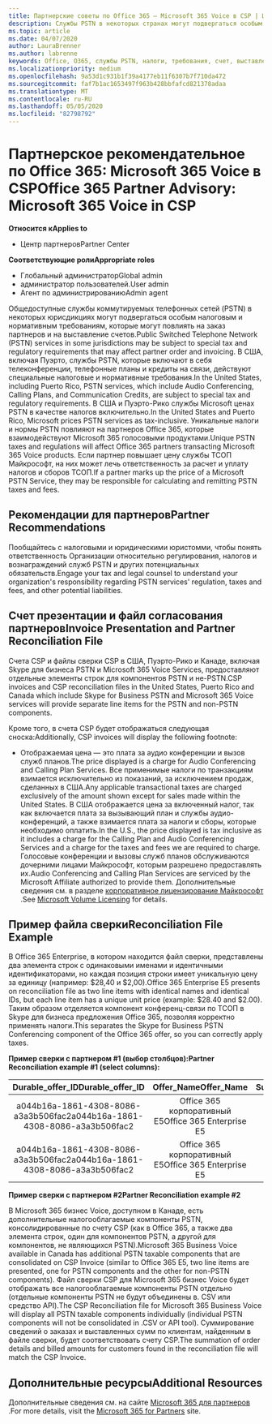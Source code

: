 ```yaml
---
title: Партнерские советы по Office 365 — Microsoft 365 Voice в CSP | Центр партнеров
description: Службы PSTN в некоторых странах могут подвергаться особым налоговым и нормативным требованиям, которые могут повлиять на заказ партнеров и на выставление счетов.
ms.topic: article
ms.date: 04/07/2020
author: LauraBrenner
ms.author: labrenne
keywords: Office, O365, службы PSTN, налоги, требования, счет, выставление счетов
ms.localizationpriority: medium
ms.openlocfilehash: 9a53d1c931b1f39a4177eb11f6307b7f710da472
ms.sourcegitcommit: faf7b1ac1653497f963b428bbfafcd821378adaa
ms.translationtype: MT
ms.contentlocale: ru-RU
ms.lasthandoff: 05/05/2020
ms.locfileid: "82798792"
---
```

# <a name="office-365-partner-advisory-microsoft-365-voice-in-csp"></a><span data-ttu-id="1ff8f-104">Партнерское рекомендательное по Office 365: Microsoft 365 Voice в CSP</span><span class="sxs-lookup"><span data-stu-id="1ff8f-104">Office 365 Partner Advisory: Microsoft 365 Voice in CSP</span></span>

<span data-ttu-id="1ff8f-105">**Относится к**</span><span class="sxs-lookup"><span data-stu-id="1ff8f-105">**Applies to**</span></span>

- <span data-ttu-id="1ff8f-106">Центр партнеров</span><span class="sxs-lookup"><span data-stu-id="1ff8f-106">Partner Center</span></span>  

<span data-ttu-id="1ff8f-107">**Соответствующие роли**</span><span class="sxs-lookup"><span data-stu-id="1ff8f-107">**Appropriate roles**</span></span>
-    <span data-ttu-id="1ff8f-108">Глобальный администратор</span><span class="sxs-lookup"><span data-stu-id="1ff8f-108">Global admin</span></span>
-    <span data-ttu-id="1ff8f-109">администратор пользователей.</span><span class="sxs-lookup"><span data-stu-id="1ff8f-109">User admin</span></span>
-    <span data-ttu-id="1ff8f-110">Агент по администрированию</span><span class="sxs-lookup"><span data-stu-id="1ff8f-110">Admin agent</span></span>

<span data-ttu-id="1ff8f-111">Общедоступные службы коммутируемых телефонных сетей (PSTN) в некоторых юрисдикциях могут подвергаться особым налоговым и нормативным требованиям, которые могут повлиять на заказ партнеров и на выставление счетов.</span><span class="sxs-lookup"><span data-stu-id="1ff8f-111">Public Switched Telephone Network (PSTN) services in some jurisdictions may be subject to special tax and regulatory requirements that may affect partner order and invoicing.</span></span> <span data-ttu-id="1ff8f-112">В США, включая Пуэрто, службы PSTN, которые включают в себя телеконференции, телефонные планы и кредиты на связи, действуют специальные налоговые и нормативные требования.</span><span class="sxs-lookup"><span data-stu-id="1ff8f-112">In the United States, including Puerto Rico, PSTN services, which include Audio Conferencing, Calling Plans, and Communication Credits, are subject to special tax and regulatory requirements.</span></span> <span data-ttu-id="1ff8f-113">В США и Пуэрто-Рико службы Microsoft ценах PSTN в качестве налогов включительно.</span><span class="sxs-lookup"><span data-stu-id="1ff8f-113">In the United States and Puerto Rico, Microsoft prices PSTN services as tax-inclusive.</span></span>  <span data-ttu-id="1ff8f-114">Уникальные налоги и нормы PSTN повлияют на партнеров Office 365, которые взаимодействуют Microsoft 365 голосовыми продуктами.</span><span class="sxs-lookup"><span data-stu-id="1ff8f-114">Unique PSTN taxes and regulations will affect Office 365 partners transacting Microsoft 365 Voice products.</span></span>  <span data-ttu-id="1ff8f-115">Если партнер повышает цену службы ТСОП Майкрософт, на них может лечь ответственность за расчет и уплату налогов и сборов ТСОП.</span><span class="sxs-lookup"><span data-stu-id="1ff8f-115">If a partner marks up the price of a Microsoft PSTN Service, they may be responsible for calculating and remitting PSTN taxes and fees.</span></span>

## <a name="partner-recommendations"></a><span data-ttu-id="1ff8f-116">Рекомендации для партнеров</span><span class="sxs-lookup"><span data-stu-id="1ff8f-116">Partner Recommendations</span></span>

<span data-ttu-id="1ff8f-117">Пообщайтесь с налоговыми и юридическими юристомми, чтобы понять ответственность Организации относительно регулирования, налогов и вознаграждений служб PSTN и других потенциальных обязательств.</span><span class="sxs-lookup"><span data-stu-id="1ff8f-117">Engage your tax and legal counsel to understand your organization's responsibility regarding PSTN services' regulation, taxes and fees, and other potential liabilities.</span></span>

## <a name="invoice-presentation-and-partner-reconciliation-file"></a><span data-ttu-id="1ff8f-118">Счет презентации и файл согласования партнеров</span><span class="sxs-lookup"><span data-stu-id="1ff8f-118">Invoice Presentation and Partner Reconciliation File</span></span>

<span data-ttu-id="1ff8f-119">Счета CSP и файлы сверки CSP в США, Пуэрто-Рико и Канаде, включая Skype для бизнеса PSTN и Microsoft 365 Voice Services, предоставляют отдельные элементы строк для компонентов PSTN и не-PSTN.</span><span class="sxs-lookup"><span data-stu-id="1ff8f-119">CSP invoices and CSP reconciliation files in the United States, Puerto Rico and Canada which include Skype for Business PSTN and Microsoft 365 Voice services will provide separate line items for the PSTN and non-PSTN components.</span></span>

<span data-ttu-id="1ff8f-120">Кроме того, в счета CSP будет отображаться следующая сноска:</span><span class="sxs-lookup"><span data-stu-id="1ff8f-120">Additionally, CSP invoices will display the following footnote:</span></span>

* <span data-ttu-id="1ff8f-121">Отображаемая цена — это плата за аудио конференции и вызов служб планов.</span><span class="sxs-lookup"><span data-stu-id="1ff8f-121">The price displayed is a charge for Audio Conferencing and Calling Plan Services.</span></span>  <span data-ttu-id="1ff8f-122">Все применимые налоги по транзакциям взимается исключительно из показаний, за исключением продаж, сделанных в США.</span><span class="sxs-lookup"><span data-stu-id="1ff8f-122">Any applicable transactional taxes are charged exclusively of the amount shown except for sales made within the United States.</span></span>  <span data-ttu-id="1ff8f-123">В США отображается цена за включенный налог, так как включается плата за вызывающий план и службы аудио-конференций, а также взимается плата за налоги и сборы, которые необходимо оплатить.</span><span class="sxs-lookup"><span data-stu-id="1ff8f-123">In the U.S., the price displayed is tax inclusive as it includes a charge for the Calling Plan and Audio Conferencing Services and a charge for the taxes and fees we are required to charge.</span></span>  <span data-ttu-id="1ff8f-124">Голосовые конференции и вызовы служб планов обслуживаются дочерними лицами Майкрософт, которым разрешено предоставлять их.</span><span class="sxs-lookup"><span data-stu-id="1ff8f-124">Audio Conferencing and Calling Plan Services are serviced by the Microsoft Affiliate authorized to provide them.</span></span>  <span data-ttu-id="1ff8f-125">Дополнительные сведения см. в разделе [корпоративное лицензирование Майкрософт](https://go.microsoft.com/fwlink/?LinkId=690247) .</span><span class="sxs-lookup"><span data-stu-id="1ff8f-125">See [Microsoft Volume Licensing](https://go.microsoft.com/fwlink/?LinkId=690247) for details.</span></span>

## <a name="reconciliation-file-example"></a><span data-ttu-id="1ff8f-126">Пример файла сверки</span><span class="sxs-lookup"><span data-stu-id="1ff8f-126">Reconciliation File Example</span></span>

<span data-ttu-id="1ff8f-127">В Office 365 Enterprise, в котором находится файл сверки, представлены два элемента строк с одинаковыми именами и идентичными идентификаторами, но каждая позиция строки имеет уникальную цену за единицу (например: $28,40 и $2,00).</span><span class="sxs-lookup"><span data-stu-id="1ff8f-127">Office 365 Enterprise E5 presents on reconciliation file as two line items with identical names and identical IDs, but each line item has a unique unit price (example: $28.40 and $2.00).</span></span> <span data-ttu-id="1ff8f-128">Таким образом отделяется компонент конференц-связи по ТСОП в Skype для бизнеса предложения Office 365, позволяя корректно применять налоги.</span><span class="sxs-lookup"><span data-stu-id="1ff8f-128">This separates the Skype for Business PSTN Conferencing component of the Office 365 offer, so you can correctly apply taxes.</span></span>

<span data-ttu-id="1ff8f-129">**Пример сверки с партнером #1 (выбор столбцов):**</span><span class="sxs-lookup"><span data-stu-id="1ff8f-129">**Partner Reconciliation example #1 (select columns):**</span></span>

|<span data-ttu-id="1ff8f-130">**Durable_offer_ID**</span><span class="sxs-lookup"><span data-stu-id="1ff8f-130">**Durable_offer_ID**</span></span>|<span data-ttu-id="1ff8f-131">**Offer_Name**</span><span class="sxs-lookup"><span data-stu-id="1ff8f-131">**Offer_Name**</span></span>|<span data-ttu-id="1ff8f-132">**Subscription_Start_Date**</span><span class="sxs-lookup"><span data-stu-id="1ff8f-132">**Subscription_Start_Date**</span></span>|<span data-ttu-id="1ff8f-133">**Subscription_End_Date**</span><span class="sxs-lookup"><span data-stu-id="1ff8f-133">**Subscription_End_Date**</span></span>|<span data-ttu-id="1ff8f-134">**Charge_Start_Date**</span><span class="sxs-lookup"><span data-stu-id="1ff8f-134">**Charge_Start_Date**</span></span>|<span data-ttu-id="1ff8f-135">**Charge_End_Date**</span><span class="sxs-lookup"><span data-stu-id="1ff8f-135">**Charge_End_Date**</span></span>|<span data-ttu-id="1ff8f-136">**Charge_Type**</span><span class="sxs-lookup"><span data-stu-id="1ff8f-136">**Charge_Type**</span></span>|<span data-ttu-id="1ff8f-137">**Unit_Price**</span><span class="sxs-lookup"><span data-stu-id="1ff8f-137">**Unit_Price**</span></span>|
|:----:|:----:|:----:|:----:|:----:|:----:|:----:|:----:|
|<span data-ttu-id="1ff8f-138">a044b16a-1861-4308-8086-a3a3b506fac2</span><span class="sxs-lookup"><span data-stu-id="1ff8f-138">a044b16a-1861-4308-8086-a3a3b506fac2</span></span>   |<span data-ttu-id="1ff8f-139">Office 365 корпоративный E5</span><span class="sxs-lookup"><span data-stu-id="1ff8f-139">Office 365 Enterprise E5</span></span>   |<span data-ttu-id="1ff8f-140">8/10/2019 0:00</span><span class="sxs-lookup"><span data-stu-id="1ff8f-140">8/10/2019 0:00</span></span>   |<span data-ttu-id="1ff8f-141">8/11/2019 0:00</span><span class="sxs-lookup"><span data-stu-id="1ff8f-141">8/11/2019 0:00</span></span>   |<span data-ttu-id="1ff8f-142">8/11/2019 0:00</span><span class="sxs-lookup"><span data-stu-id="1ff8f-142">8/11/2019 0:00</span></span>|<span data-ttu-id="1ff8f-143">9/10/2019 0:00</span><span class="sxs-lookup"><span data-stu-id="1ff8f-143">9/10/2019 0:00</span></span>   |<span data-ttu-id="1ff8f-144">Оплата цикла</span><span class="sxs-lookup"><span data-stu-id="1ff8f-144">Cycle fee</span></span>   |<span data-ttu-id="1ff8f-145">28,4</span><span class="sxs-lookup"><span data-stu-id="1ff8f-145">28.40</span></span>   |
|<span data-ttu-id="1ff8f-146">a044b16a-1861-4308-8086-a3a3b506fac2</span><span class="sxs-lookup"><span data-stu-id="1ff8f-146">a044b16a-1861-4308-8086-a3a3b506fac2</span></span>   |<span data-ttu-id="1ff8f-147">Office 365 корпоративный E5</span><span class="sxs-lookup"><span data-stu-id="1ff8f-147">Office 365 Enterprise E5</span></span>   |<span data-ttu-id="1ff8f-148">8/10/2019 0:00</span><span class="sxs-lookup"><span data-stu-id="1ff8f-148">8/10/2019 0:00</span></span>   |<span data-ttu-id="1ff8f-149">8/11/2019 0:00</span><span class="sxs-lookup"><span data-stu-id="1ff8f-149">8/11/2019 0:00</span></span>   |<span data-ttu-id="1ff8f-150">8/11/2019 0:00</span><span class="sxs-lookup"><span data-stu-id="1ff8f-150">8/11/2019 0:00</span></span>   |<span data-ttu-id="1ff8f-151">9/10/2019 0:00</span><span class="sxs-lookup"><span data-stu-id="1ff8f-151">9/10/2019 0:00</span></span>   |<span data-ttu-id="1ff8f-152">Оплата цикла</span><span class="sxs-lookup"><span data-stu-id="1ff8f-152">Cycle fee</span></span>   |<span data-ttu-id="1ff8f-153">2,00</span><span class="sxs-lookup"><span data-stu-id="1ff8f-153">2.00</span></span>   |

<span data-ttu-id="1ff8f-154">**Пример сверки с партнером #2**</span><span class="sxs-lookup"><span data-stu-id="1ff8f-154">**Partner Reconciliation example #2**</span></span>

<span data-ttu-id="1ff8f-155">В Microsoft 365 бизнес Voice, доступном в Канаде, есть дополнительные налогооблагаемые компоненты PSTN, консолидированные по счету CSP (как в Office 365, а также два элемента строк, один для компонентов PSTN, а другой для компонентов, не являющихся PSTN).</span><span class="sxs-lookup"><span data-stu-id="1ff8f-155">Microsoft 365 Business Voice available in Canada has additional PSTN taxable components that are consolidated on CSP Invoice (similar to Office 365 E5, two line items are presented, one for PSTN components and the other for non-PSTN components).</span></span>  <span data-ttu-id="1ff8f-156">Файл сверки CSP для Microsoft 365 бизнес Voice будет отображать все налогооблагаемые компоненты PSTN отдельно (отдельные компоненты PSTN не будут объединены в. CSV или средство API).</span><span class="sxs-lookup"><span data-stu-id="1ff8f-156">The CSP Reconciliation file for Microsoft 365 Business Voice will display all PSTN taxable components individually (individual PSTN components will not be consolidated in .CSV or API tool).</span></span>  <span data-ttu-id="1ff8f-157">Суммирование сведений о заказах и выставленных сумм по клиентам, найденным в файле сверки, будет соответствовать счету CSP.</span><span class="sxs-lookup"><span data-stu-id="1ff8f-157">The summation of order details and billed amounts for customers found in the reconciliation file will match the CSP Invoice.</span></span>

## <a name="additional-resources"></a><span data-ttu-id="1ff8f-158">Дополнительные ресурсы</span><span class="sxs-lookup"><span data-stu-id="1ff8f-158">Additional Resources</span></span>
<span data-ttu-id="1ff8f-159">Дополнительные сведения см. на сайте [Microsoft 365 для партнеров](https://www.microsoft.com/microsoft-365/partners/) .</span><span class="sxs-lookup"><span data-stu-id="1ff8f-159">For more details, visit the [Microsoft 365 for Partners](https://www.microsoft.com/microsoft-365/partners/) site.</span></span>

